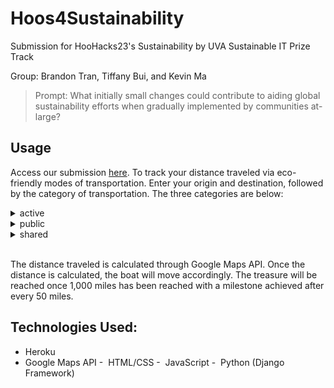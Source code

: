 # Hoos4Sustainability
Submission for HooHacks23's Sustainability by UVA Sustainable IT Prize Track

Group: Brandon Tran, Tiffany Bui, and Kevin Ma

> Prompt: What initially small changes could contribute to aiding global sustainability efforts when gradually implemented by communities at-large?

## Usage
Access our submission [here](https://hoos4sustainability.herokuapp.com/hoos/). To track your distance traveled via eco-friendly modes of transportation. Enter your origin and destination, followed by the category of transportation. The three categories are below:

<details>
<summary>active</summary>  
  
- Biking
- Walking
- Skating
</details>

<details>
<summary>public</summary>  
  
- Bus
- Train
- Metro
</details>

<details>
<summary>shared</summary>  
  
- Car Pool
- Ride Share
- Hitch Hike
</details>
<br>

The distance traveled is calculated through Google Maps API. Once the distance is calculated, the boat will move accordingly. The treasure will be reached once 1,000 miles has been reached with a milestone achieved after every 50 miles.

## Technologies Used:
- Heroku
- Google Maps API
-  HTML/CSS
-  JavaScript
-  Python (Django Framework)
